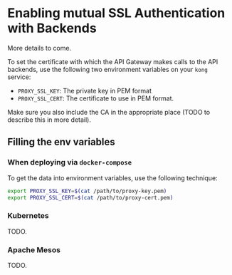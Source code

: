 # Enabling mutual SSL Authentication with Backends

More details to come.

To set the certificate with which the API Gateway makes calls to the API backends, use the following two environment variables on your `kong` service:

* `PROXY_SSL_KEY`: The private key in PEM format
* `PROXY_SSL_CERT`: The certificate to use in PEM format.

Make sure you also include the CA in the appropriate place (TODO to describe this in more detail).

## Filling the env variables

### When deploying via `docker-compose`

To get the data into environment variables, use the following technique:

```bash
export PROXY_SSL_KEY=$(cat /path/to/proxy-key.pem)
export PROXY_SSL_CERT=$(cat /path/to/proxy-cert.pem)
```

### Kubernetes

TODO.

### Apache Mesos

TODO.
